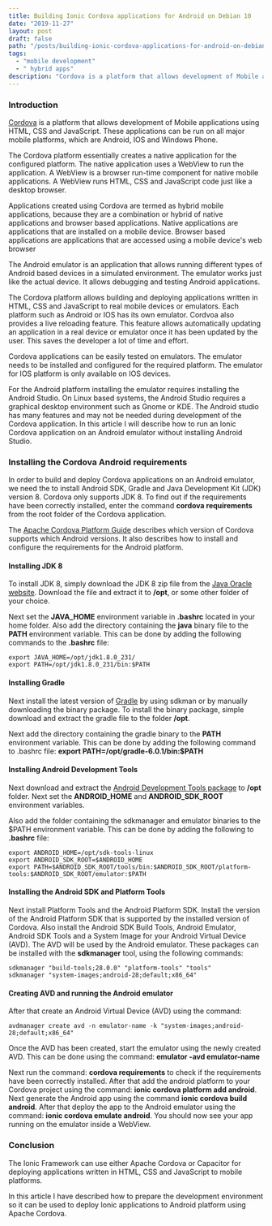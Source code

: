 ```yaml
---
title: Building Ionic Cordova applications for Android on Debian 10
date: "2019-11-27"
layout: post
draft: false
path: "/posts/building-ionic-cordova-applications-for-android-on-debian-10"
tags:
  - "mobile development"
  - " hybrid apps"
description: "Cordova is a platform that allows development of Mobile applications using HTML, CSS and JavaScript. These applications can be run on all major mobile platforms, which are Android, IOS and Windows Phone."
---
```


### Introduction
[Cordova](https://cordova.apache.org/docs/en/latest/guide/platforms/android/) is a platform that allows development of Mobile applications using HTML, CSS and JavaScript. These applications can be run on all major mobile platforms, which are Android, IOS and Windows Phone.

The Cordova platform essentially creates a native application for the configured platform. The native application uses a WebView to run the application. A WebView is a browser run-time component for native mobile applications. A WebView runs HTML, CSS and JavaScript code just like a desktop browser.

Applications created using Cordova are termed as hybrid mobile applications, because they are a combination or hybrid of native applications and browser based applications. Native applications are applications that are installed on a mobile device. Browser based applications are applications that are accessed using a mobile device's web browser

The Android emulator is an application that allows running different types of Android based devices in a simulated environment. The emulator works just like the actual device. It allows debugging and testing Android applications.

The Cordova platform allows building and deploying applications written in HTML, CSS and JavaScript to real mobile devices or emulators. Each platform such as Android or IOS has its own emulator. Cordvoa also provides a live reloading feature. This feature allows automatically updating an application in a real device or emulator once it has been updated by the user. This saves the developer a lot of time and effort.

Cordova applications can be easily tested on emulators. The emulator needs to be installed and configured for the required platform. The emulator for IOS platform is only available on IOS devices.

For the Android platform installing the emulator requires installing the Android Studio. On Linux based systems, the Android Studio requires a graphical desktop environment such as Gnome or KDE. The Android studio has many features and may not be needed during development of the Cordova application. In this article I will describe how to run an Ionic Cordova application on an Android emulator without installing Android Studio.

### Installing the Cordova Android requirements
In order to build and deploy Cordova applications on an Android emulator, we need the to install Android SDK, Gradle and Java Development Kit (JDK) version 8. Cordova only supports JDK 8. To find out if the requirements have been correctly installed, enter the command **cordova requirements** from the root folder of the Cordova application.

The [Apache Cordova Platform Guide](https://cordova.apache.org/docs/en/latest/guide/platforms/android/) describes which version of Cordova supports which Android versions. It also describes how to install and configure the requirements for the Android platform.

#### Installing JDK 8
To install JDK 8, simply download the JDK 8 zip file from the [Java Oracle website](http://www.oracle.com/technetwork/java/javase/downloads/jdk8-downloads-2133151.html). Download the file and extract it to **/opt**, or some other folder of your choice.

Next set the **JAVA_HOME** environment variable in **.bashrc** located in your home folder. Also add the directory containing the **java** binary file to the **PATH** environment variable. This can be done by adding the following commands to the **.bashrc** file:

```
export JAVA_HOME=/opt/jdk1.8.0_231/
export PATH=/opt/jdk1.8.0_231/bin:$PATH
```

#### Installing Gradle
Next install the latest version of [Gradle](https://gradle.org/install/) by using sdkman or by manually downloading the binary package. To install the binary package, simple download and extract the gradle file to the folder **/opt**.

Next add the directory containing the gradle binary to the **PATH** environment variable. This can be done by adding the following command to .bashrc file: **export PATH=/opt/gradle-6.0.1/bin:$PATH**

#### Installing Android Development Tools
Next download and extract the [Android Development Tools package](https://developer.android.com/studio/?gclid=EAIaIQobChMI6pTMr4OI5gIVxKsYCh39twM9EAAYASAAEgLw1PD_BwE) to **/opt** folder. Next set the **ANDROID_HOME** and **ANDROID_SDK_ROOT** environment variables.

Also add the folder containing the sdkmanager and emulator binaries to the $PATH environment variable. This can be done by adding the following to **.bashrc** file:

```
export ANDROID_HOME=/opt/sdk-tools-linux
export ANDROID_SDK_ROOT=$ANDROID_HOME
export PATH=$ANDROID_SDK_ROOT/tools/bin:$ANDROID_SDK_ROOT/platform-tools:$ANDROID_SDK_ROOT/emulator:$PATH
```

#### Installing the Android SDK and Platform Tools
Next install Platform Tools and the Android Platform SDK. Install the version of the Android Platform SDK that is supported by the installed version of Cordova. Also install the Android SDK Build Tools, Android Emulator, Android SDK Tools and a System Image for your Android Virtual Device (AVD). The AVD will be used by the Android emulator. These packages can be installed with the **sdkmanager** tool, using the following commands:

```
sdkmanager "build-tools;28.0.0" "platform-tools" "tools"
sdkmanager "system-images;android-28;default;x86_64"
```

#### Creating AVD and running the Android emulator
After that create an Android Virtual Device (AVD) using the command:

```
avdmanager create avd -n emulator-name -k "system-images;android-28;default;x86_64"
```

Once the AVD has been created, start the emulator using the newly created AVD. This can be done using the command: **emulator -avd emulator-name**

Next run the command: **cordova requirements** to check if the requirements have been correctly installed. After that add the android platform to your Cordova project using the command: **ionic cordova platform add android**. Next generate the Android app using the command **ionic cordova build android**. After that deploy the app to the Android emulator using the command: **ionic cordova emulate android**. You should now see your app running on the emulator inside a WebView.

### Conclusion
The Ionic Framework can use either Apache Cordova or Capacitor for deploying applications written in HTML, CSS and JavaScript to mobile platforms.

In this article I have described how to prepare the development environment so it can be used to deploy Ionic applications to Android platform using Apache Cordova.
